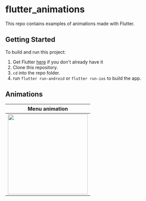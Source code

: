 # flutter_animations

This repo contains examples of animations made with Flutter.


## Getting Started

To build and run this project:

1. Get Flutter [here](https://flutter.dev) if you don't already have it
2. Clone this repository.
3. `cd` into the repo folder.
4. run `flutter run-android` or `flutter run-ios` to build the app.

## Animations

| <center> Menu animation </center>|
|---|
| <center> <img src="https://media.giphy.com/media/v1.Y2lkPTc5MGI3NjExZmgwNGNrZGVhZDIweDl6emRsZXBlMTgyOXo4bHM1Mm1pbGRzaDJlcyZlcD12MV9pbnRlcm5hbF9naWZfYnlfaWQmY3Q9Zw/mMtZqVRbpJz5H76X9C/giphy.gif" width="250"> </center> |